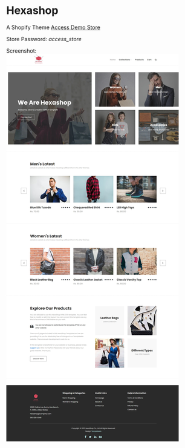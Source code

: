 # Hexashop
A Shopify Theme
<a href="https://navneet-dev.myshopify.com/">Access Demo Store</a>
<br>
<p>Store Password: <em>access_store</em></p>
Screenshot:
<img src="screenshot.jpeg">
